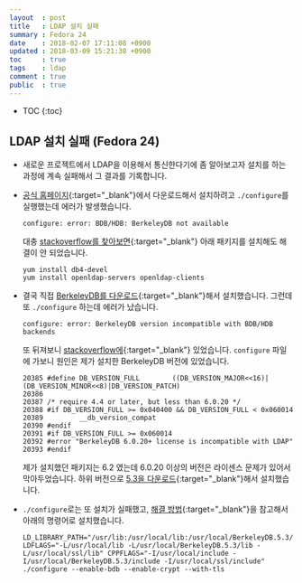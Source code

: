 ```yaml
---
layout  : post
title   : LDAP 설치 실패
summary : Fedora 24
date    : 2018-02-07 17:11:08 +0900
updated : 2018-03-09 15:21:38 +0900
toc     : true
tags    : ldap
comment : true
public  : true
---
```

* TOC
{:toc}

## LDAP 설치 실패 (Fedora 24)
  * 새로운 프로젝트에서 LDAP을 이용해서 통신한다기에 좀 알아보고자 설치를 하는 과정에 계속 실패해서 그 결과를 기록합니다.
  * [공식 홈페이지](http://www.openldap.org/software/download/){:target="_blank"}에서 다운로드해서 설치하려고 `./configure`를 실행했는데 에러가 발생했습니다.
	```shell
	configure: error: BDB/HDB: BerkeleyDB not available
	```
    대충 [stackoverflow를 찾아보면](https://stackoverflow.com/a/3848203/8163714){:target="_blank"} 아래 패키지를 설치해도 해결이 안 되었습니다.
	```shell
	yum install db4-devel
 	yum install openldap-servers openldap-clients
	```
  * 결국 직접 [BerkeleyDB를 다운로드](http://www.oracle.com/technetwork/database/database-technologies/berkeleydb/downloads/index.html){:target="_blank"}해서 설치했습니다. 그런데 또 `./configure` 하는데 에러가 났습니다.
	```shell
	configure: error: BerkeleyDB version incompatible with BDB/HDB backends
	```
    또 뒤져보니 [stackoverflow에](https://stackoverflow.com/a/34023615/8163714){:target="_blank"} 있었습니다.
	`configure` 파일에 가보니 원인은 제가 설치한 BerkeleyDB 버전에 있었습니다.
	```shell
    20385 #define DB_VERSION_FULL        ((DB_VERSION_MAJOR<<16)|(DB_VERSION_MINOR<<8)|DB_VERSION_PATCH)
    20386 
    20387 /* require 4.4 or later, but less than 6.0.20 */
    20388 #if DB_VERSION_FULL >= 0x040400 && DB_VERSION_FULL < 0x060014
    20389         __db_version_compat
    20390 #endif
    20391 #if DB_VERSION_FULL >= 0x060014
    20392 #error "BerkeleyDB 6.0.20+ license is incompatible with LDAP"
    20393 #endif

	```
	제가 설치했던 패키지는 6.2 였는데 6.0.20 이상의 버전은 라이센스 문제가 있어서 막아두었습니다.
	하위 버전으로 [5.3을 다운로드](http://www.oracle.com/technetwork/database/database-technologies/berkeleydb/downloads/index-082944.html){:target="_blank"}해서 설치했습니다.
	
  *	`./configure`로는 또 설치가 실패했고, [해결 방법](http://www.openldap.org/faq/data/cache/1113.html){:target="_blank"}을 참고해서 아래의 명령어로 설치했습니다.
	```shell
	LD_LIBRARY_PATH="/usr/lib:/usr/local/lib:/usr/local/BerkeleyDB.5.3/lib:/usr/local/ssl/lib" LDFLAGS="-L/usr/local/lib -L/usr/local/BerkeleyDB.5.3/lib -L/usr/local/ssl/lib" CPPFLAGS="-I/usr/local/include -I/usr/local/BerkeleyDB.5.3/include -I/usr/local/ssl/include" ./configure --enable-bdb --enable-crypt --with-tls
	```

